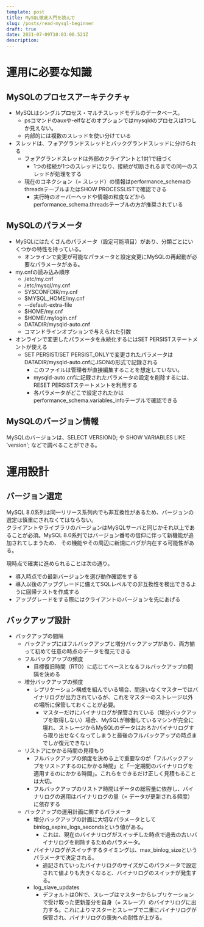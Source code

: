 ```yaml
---
template: post
title: MySQL徹底入門を読んで
slug: /posts/read-mysql-beginner
draft: true
date: 2021-07-09T10:03:00.521Z
description: 
---
```

# 運用に必要な知識
## MySQLのプロセスアーキテクチャ
- MySQLはシングルプロセス・マルチスレッドモデルのデータベース。
  - psコマンドのauxや-elfなどのオプションではmysqldのプロセスは1つしか見えない。
  - 内部的には複数のスレッドを使い分けている
- スレッドは、フォアグランドスレッドとバックグランドスレッドに分けられる
  - フォアグランドスレッドは外部のクライアントと1対1で紐づく
    - 1つの接続が1つのスレッドになり、接続が切断されるまでの同一のスレッドが処理をする
  - 現在のコネクション（= スレッド）の情報はperformance_schemaのthreadsテーブルまたはSHOW PROCESSLISTで確認できる
    - 実行時のオーバーヘッドや情報の粒度などからperformance_schema.threadsテーブルの方が推奨されている

## MySQLのパラメータ
- MySQLにはたくさんのパラメータ（設定可能項目）があり、分類ごとにいくつかの特性を持っている。
  - オンラインで変更が可能なパラメータと設定変更にMySQLの再起動が必要なパラメータがある。
- my.cnfの読み込み順序
  - /etc/my.cnf
  - /etc/mysql/my.cnf
  - SYSCONFDIR/my.cnf
  - $MYSQL_HOME/my.cnf
  - --default-extra-file
  - $HOME/my.cnf
  - $HOME/.mylogin.cnf
  - DATADIR/mysqld-auto.cnf
  - コマンドラインオプションで与えられた引数
- オンラインで変更したパラメータを永続化するにはSET PERSISTステートメントが使える
  - SET PERSIST/SET PERSIST_ONLYで変更されたパラメータはDATADIR/mysqld-auto.cnfにJSONの形式で記録される
    - このファイルは管理者が直接編集することを想定していない。
    - mysqld-auto.cnfに記録されたパラメータの設定を削除するには、RESET PERSISTステートメントを利用する
    - 各パラメータがどこで設定されたかはperformance_schema.variables_infoテーブルで確認できる

## MySQLのバージョン情報
MySQLのバージョンは、SELECT VERSION(); や SHOW VARIABLES LIKE 'version'; などで調べることができる。

# 運用設計
## バージョン選定
MySQL 8.0系列は同一リリース系列内でも非互換性があるため、バージョンの選定は慎重にされなくてはならない。\
クライアントやライブラリのバージョンはMySQLサーバと同じかそれ以上であることが必須。MySQL 8.0系列ではバージョン番号の信仰に伴って新機能が追加されてしまうため、 その機能やその周辺に新規にバグが内在する可能性がある。

現時点で確実に進められることは次の通り。
- 導入時点での最新バージョンを選び動作確認をする
- 導入以後のアップグレードに備えてSQLレベルでの非互換性を検出できるように回帰テストを作成する
- アップグレードをする際にはクライアントのバージョンを先にあげる

## バックアップ設計
- バックアップの間隔
  - バックアップにはフルバックアップと増分バックアップがあり、両方揃って初めて任意の時点のデータを復元できる
  - フルバックアップの頻度
    - 目標復旧時間（RTO）に応じてベースとなるフルバックアップの間隔を決める
  - 増分バックアップの頻度
    - レプリケーション構成を組んでいる場合、間違いなくマスターではバイナリログが出力されているが、これをマスターのストレージ以外の場所に保管しておくことが必要。
      - マスターだけにバイナリログが保管されている（増分バックアップを取得しない）場合、MySQLが稼働しているマシンが完全に壊れ、ストレージからMySQLのデータはおろかバイナリログすら取り出せなくなってしまうと最後のフルバックアップの時点までしか復元できない
  - リストアにかかる時間の見積もり
    - フルバックアップの頻度を決める上で重要なのが「フルバックアップをリストアするのにかかる時間」と「一定期間のバイナリログを適用するのにかかる時間」。これらをできるだけ正しく見積もることは大切。
    - フルバックアップのリストア時間はデータの総容量に依存し、バイナリログの適用はバイナリログの量（= データが更新される頻度）に依存する
  - バックアップの運用計画に関するパラメータ
    - 増分バックアップの計画に大切なパラメータとしてbinlog_expire_logs_secondsという値がある。
      - これは、現在のバイナリログがスイッチした時点で過去の古いバイナリログを削除するためのパラメータ。
    - バイナリログがスイッチするタイミングは、max_binlog_sizeというパラメータで決定される。
      - 追記されていったバイナリログのサイズがこのパラメータで設定されて値よりも大きくなると、バイナリログのスイッチが発生する。
    - log_slave_updates
      - デフォルトはONで、スレーブはマスターからレプリケーションで受け取った更新差分を自身（= スレーブ）のバイナリログに出力する。これによりマスターとスレーブで二重にバイナリログが保管され、バイナリログの喪失への耐性が上がる。
